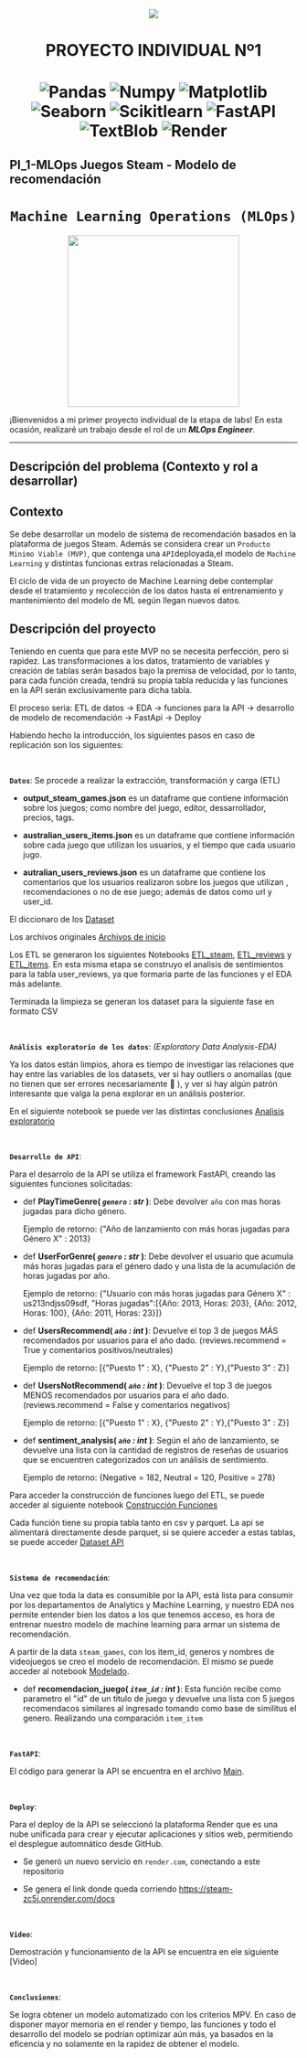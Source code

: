 <p align=center><img src=https://d31uz8lwfmyn8g.cloudfront.net/Assets/logo-henry-white-lg.png><p>

# <h1 align=center> **PROYECTO INDIVIDUAL Nº1** </h1>
# <h1 align=center> ![Pandas](https://img.shields.io/badge/-Pandas-333333?style=flat&logo=pandas) ![Numpy](https://img.shields.io/badge/-Numpy-333333?style=flat&logo=numpy) ![Matplotlib](https://img.shields.io/badge/-Matplotlib-333333?style=flat&logo=matplotlib) ![Seaborn](https://img.shields.io/badge/-Seaborn-333333?style=flat&logo=seaborn) ![Scikitlearn](https://img.shields.io/badge/-Scikitlearn-333333?style=flat&logo=scikitlearn) ![FastAPI](https://img.shields.io/badge/-FastAPI-333333?style=flat&logo=fastapi) ![TextBlob](https://img.shields.io/badge/-TextBlob-333333?style=flat&logo=textblob) ![Render](https://img.shields.io/badge/-Render-333333?style=flat&logo=render)
## PI_1-MLOps Juegos Steam - Modelo de recomendación

# <h1 align=center>**`Machine Learning Operations (MLOps)`**</h1>

<p align="center">
<img src="https://user-images.githubusercontent.com/67664604/217914153-1eb00e25-ac08-4dfa-aaf8-53c09038f082.png"  height=300>
</p>

¡Bienvenidos a mi primer proyecto individual de la etapa de labs! En esta ocasión, realizaré un trabajo desde el rol de un ***MLOps Engineer***.  

<hr>  

## **Descripción del problema (Contexto y rol a desarrollar)**

## Contexto

Se debe desarrollar un modelo de sistema de recomendación basados en la plataforma de juegos Steam. Además se considera crear un `Producto Minimo Viable (MVP)`, que contenga una `API`deployada,el modelo de `Machine Learning` y distintas funcionas extras relacionadas a Steam.

El ciclo de vida de un proyecto de Machine Learning debe contemplar desde el tratamiento y recolección de los datos hasta el entrenamiento y mantenimiento del modelo de ML según llegan nuevos datos.


## Descripción del proyecto

Teniendo en cuenta que para este MVP no se necesita perfección, pero si rapidez. Las transformaciones a los datos, tratamiento de variables y creación de tablas serán basados bajo la premisa de velocidad, por lo tanto, para cada función creada, tendrá su propia tabla reducida y las funciones en la API serán exclusivamente para dicha tabla.

El proceso seria: ETL de datos -> EDA -> funciones para la API -> desarrollo de modelo de recomendación -> FastApi -> Deploy 

Habiendo hecho la introducción, los siguientes pasos en caso de replicación son los siguientes:

<br/>

**`Datos`**: Se procede a realizar la extracción, transformación y carga (ETL)

+ **output_steam_games.json** es un dataframe que contiene información sobre los juegos; como nombre del juego, editor, dessarrollador, precios, tags.

+ **australian_users_items.json** es un dataframe que contiene información sobre cada juego que utilizan los usuarios, y el tiempo que cada usuario jugo.

+ **autralian_users_reviews.json** es un dataframe que contiene los comentarios que los usuarios realizaron sobre los juegos que utilizan , recomendaciones o no de ese juego; además de datos como url y user_id.

El diccionaro de los [Dataset](/images/diccionario_games.JPG) 

Los archivos originales [Archivos de inicio](https://drive.google.com/drive/folders/1HqBG2-sUkz_R3h1dZU5F2uAzpRn7BSpj)

Los ETL se generaron los siguientes Notebooks [ETL_steam](/01.ETL_steam_games.ipynb), [ETL_reviews](/02.ETL_users_reviews.ipynb) y [ETL_items](/03.ETL_users_items.ipynb). 
En esta misma etapa se construyo el analisis de sentimientos para la tabla user_reviews, ya que formaria parte de las funciones y el EDA más adelante.

Terminada la limpieza se generan los dataset para la siguiente fase en formato CSV

<br/>

**`Análisis exploratorio de los datos`**: _(Exploratory Data Analysis-EDA)_

Ya los datos están limpios, ahora es tiempo de investigar las relaciones que hay entre las variables de los datasets, ver si hay outliers o anomalías (que no tienen que ser errores necesariamente :eyes: ), y ver si hay algún patrón interesante que valga la pena explorar en un análisis posterior.

En el siguiente notebook se puede ver las distintas conclusiones [Analisis exploratorio](/04.EDA.ipynb)

<br/>

**`Desarrollo de API`**: 

Para el desarrolo de la API se utiliza el framework FastAPI, creando las siguientes funciones solicitadas:

+ def **PlayTimeGenre( *`genero` : str* )**:
    Debe devolver `año` con mas horas jugadas para dicho género.
  
    Ejemplo de retorno: {"Año de lanzamiento con más horas jugadas para Género X" : 2013}

+ def **UserForGenre( *`genero` : str* )**:
    Debe devolver el usuario que acumula más horas jugadas para el género dado y una lista de la acumulación de horas jugadas por año.

    Ejemplo de retorno: {"Usuario con más horas jugadas para Género X" : us213ndjss09sdf,
			     "Horas jugadas":[{Año: 2013, Horas: 203}, {Año: 2012, Horas: 100}, {Año: 2011, Horas: 23}]}

+ def **UsersRecommend( *`año` : int* )**:
   Devuelve el top 3 de juegos MÁS recomendados por usuarios para el año dado. (reviews.recommend = True y comentarios positivos/neutrales)
  
    Ejemplo de retorno: [{"Puesto 1" : X}, {"Puesto 2" : Y},{"Puesto 3" : Z}]

+ def **UsersNotRecommend( *`año` : int* )**:
   Devuelve el top 3 de juegos MENOS recomendados por usuarios para el año dado. (reviews.recommend = False y comentarios negativos)
  
    Ejemplo de retorno: [{"Puesto 1" : X}, {"Puesto 2" : Y},{"Puesto 3" : Z}]

+ def **sentiment_analysis( *`año` : int* )**:
    Según el año de lanzamiento, se devuelve una lista con la cantidad de registros de reseñas de usuarios que se encuentren categorizados con un análisis de sentimiento. 

    Ejemplo de retorno: {Negative = 182, Neutral = 120, Positive = 278}

Para acceder la construcción de funciones luego del ETL, se puede acceder al siguiente notebook [Construcción Funciones](/05.funciones.ipynb)

Cada función tiene su propia tabla tanto en csv y parquet. La api se alimentará directamente desde parquet, si se quiere acceder a estas tablas, se puede acceder [Dataset API](https://github.com/nuggi46/PI_ML_OPS/tree/main/data)

<br/>

**`Sistema de recomendación`**: 

Una vez que toda la data es consumible por la API, está lista para consumir por los departamentos de Analytics y Machine Learning, y nuestro EDA nos permite entender bien los datos a los que tenemos acceso, es hora de entrenar nuestro modelo de machine learning para armar un sistema de recomendación. 

A partir de la data `steam_games`, con los item_id, generos y nombres de videojuegos se creo el modelo de recomendación.
El mismo se puede acceder al notebook [Modelado](/06.sistema_recomendacion.ipynb). 

+ def **recomendacion_juego( *`item_id` : int* )**: 
 Esta función recibe como parametro el "id" de un titulo de juego y devuelve una lista con 5 juegos recomendacos similares al ingresado tomando como base de similitus el genero. Realizando una comparación  `item_item`

<br/>

**`FastAPI`**:

El código para generar la API se encuentra en el archivo [Main](/main.py).
  
<br/>

**`Deploy`**:

Para el deploy de la API se seleccionó la plataforma Render que es una nube unificada para crear y ejecutar aplicaciones y sitios web, permitiendo el desplegue automnático desde GitHub. 

* Se generó un nuevo servicio en `render.com`, conectando a este repositorio

* Se genera el link donde queda corriendo https://steam-zc5j.onrender.com/docs

<br/>

**`Video`**:

Demostración y funcionamiento de la API se encuentra en ele siguiente [Video]

<br/>

**`Conclusiones`**:

Se logra obtener un modelo automatizado con los criterios MPV. En caso de disponer mayor memoria en el render y tiempo, las funciones y todo el desarrollo del modelo se podrían optimizar aún más, ya basados en la eficencia y no solamente en la rapidez de obtener el modelo.

